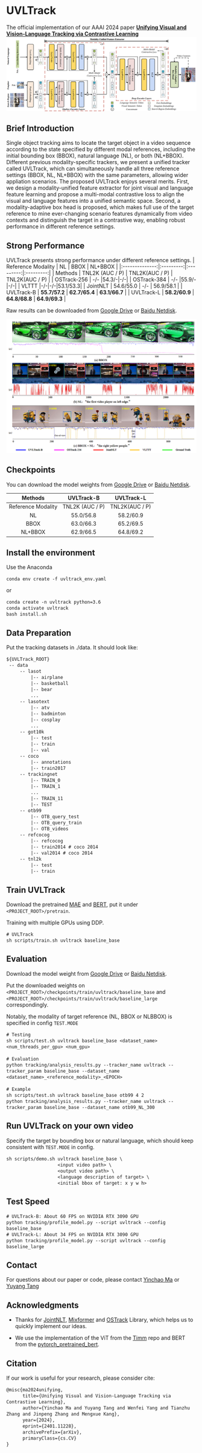 # UVLTrack

The official implementation of our AAAI 2024 paper [**Unifying Visual and Vision-Language Tracking via Contrastive Learning**](https://arxiv.org/abs/2401.11228)
![](fig/arch.png)


## Brief Introduction
Single object tracking aims to locate the target object in a video sequence according to the state specified by different modal references, including the initial bounding box (BBOX), natural language (NL), or both (NL+BBOX). Different previous modality-specific trackers, we present a unified tracker called UVLTrack, which can simultaneously handle all three reference settings (BBOX, NL, NL+BBOX) with the same parameters, allowing wider appliation scenarios. The proposed UVLTrack enjoys several merits. First, we design a modality-unified feature extractor for joint visual and language feature learning and propose a multi-modal contrastive loss to align the visual and language features into a unified semantic space. Second, a modality-adaptive box head is proposed, which makes full use of the target reference to mine ever-changing scenario features dynamically from video contexts and distinguish the target in a contrastive way, enabling robust performance in different reference settings.

## Strong Performance
UVLTrack presents strong performance under different reference settings. 
|        Reference Modality       |       NL       |       BBOX       |       NL+BBOX       |
|:--------------:|:---------:|:---------:|:---------:|
| Methods      | TNL2K (AUC / P)      | TNL2K(AUC / P)     | TNL2K(AUC / P)     |
| OSTrack-256  | -/- |54.3/-|-/-|
| OSTrack-384  | -/- |55.9/-|-/-|
| VLTTT |-/-|-/-|53.1/53.3|
| JointNLT  | 54.6/55.0 | -/- | 56.9/58.1 |
| UVLTrack-B   |   **55.7/57.2**    |   **62.7/65.4**    |   **63.1/66.7**    |
| UVLTrack-L   |   **58.2/60.9**    |   **64.8/68.8**    |   **64.9/69.3**    |

Raw results can be downloaded from [Google Drive](https://drive.google.com/drive/folders/1UZTrGcL3YlxvNpHi0wKsO_sKsTYuYnFo?usp=sharing) or [Baidu Netdisk](https://pan.baidu.com/s/1xSRgHHZKv8MyqMKwtT_JsA?pwd=8v0p).

![](fig/results.png)

## Checkpoints
You can download the model weights from [Google Drive](https://drive.google.com/drive/folders/1UZTrGcL3YlxvNpHi0wKsO_sKsTYuYnFo?usp=sharing) or [Baidu Netdisk](https://pan.baidu.com/s/1xSRgHHZKv8MyqMKwtT_JsA?pwd=8v0p).

|             Methods             |         UVLTrack-B       |       UVLTrack-L       |
|:-------------------------------:|:------------------------:|:------------------------:|
|       Reference Modality        |     TNL2K (AUC / P)      | TNL2K(AUC / P)     |
| NL      |   55.0/56.8  | 58.2/60.9 |
| BBOX    |   63.0/66.3  | 65.2/69.5 |
| NL+BBOX |   62.9/66.5  | 64.8/69.2 |

## Install the environment
Use the Anaconda
```
conda env create -f uvltrack_env.yaml
```
or
```
conda create -n uvltrack python=3.6
conda activate uvltrack
bash install.sh
```

## Data Preparation
Put the tracking datasets in ./data. It should look like:
   ```
   ${UVLTrack_ROOT}
    -- data
        -- lasot
            |-- airplane
            |-- basketball
            |-- bear
            ...
        -- lasotext
            |-- atv
            |-- badminton
            |-- cosplay
            ...
        -- got10k
            |-- test
            |-- train
            |-- val
        -- coco
            |-- annotations
            |-- train2017
        -- trackingnet
            |-- TRAIN_0
            |-- TRAIN_1
            ...
            |-- TRAIN_11
            |-- TEST
        -- otb99
            |-- OTB_query_test
            |-- OTB_query_train
            |-- OTB_videos
        -- refcocog
            |-- refcocog
            |-- train2014 # coco 2014
            |-- val2014 # coco 2014
        -- tnl2k
            |-- test
            |-- train
   ```

## Train UVLTrack
Download the pretrained [MAE](https://github.com/facebookresearch/mae) and [BERT](https://drive.google.com/drive/folders/1UZTrGcL3YlxvNpHi0wKsO_sKsTYuYnFo?usp=sharing), put it under ```<PROJECT_ROOT>/pretrain```.

Training with multiple GPUs using DDP.
```
# UVLTrack
sh scripts/train.sh uvltrack baseline_base
```

## Evaluation
Download the model weight from [Google Drive](https://drive.google.com/drive/folders/1UZTrGcL3YlxvNpHi0wKsO_sKsTYuYnFo?usp=sharing) or [Baidu Netdisk](https://pan.baidu.com/s/1xSRgHHZKv8MyqMKwtT_JsA?pwd=8v0p).

Put the downloaded weights on ```<PROJECT_ROOT>/checkpoints/train/uvltrack/baseline_base``` and ```<PROJECT_ROOT>/checkpoints/train/uvltrack/baseline_large``` correspondingly.

Notably, the modality of target reference (NL, BBOX or NLBBOX) is specified in config ```TEST.MODE```

```
# Testing
sh scripts/test.sh uvltrack baseline_base <dataset_name> <num_threads_per_gpu> <num_gpu>

# Evaluation
python tracking/analysis_results.py --tracker_name uvltrack --tracker_param baseline_base --dataset_name <dataset_name>_<reference_modality>_<EPOCH>

# Example
sh scripts/test.sh uvltrack baseline_base otb99 4 2
python tracking/analysis_results.py --tracker_name uvltrack --tracker_param baseline_base --dataset_name otb99_NL_300
```

## Run UVLTrack on your own video
Specify the target by bounding box or natural language, which should keep consistent with ```TEST.MODE``` in config.
```
sh scripts/demo.sh uvltrack baseline_base \
                   <input video path> \
                   <output video path> \
                   <language description of target> \
                   <initial bbox of target: x y w h>
```

## Test Speed
```
# UVLTrack-B: About 60 FPS on NVIDIA RTX 3090 GPU
python tracking/profile_model.py --script uvltrack --config baseline_base
# UVLTrack-L: About 34 FPS on NVIDIA RTX 3090 GPU
python tracking/profile_model.py --script uvltrack --config baseline_large
```

## Contact
For questions about our paper or code, please contact [Yinchao Ma](imyc@mail.ustc.edu.cn) or [Yuyang Tang](yuyangtang@mail.ustc.edu.cn)

## Acknowledgments
* Thanks for [JointNLT](https://github.com/lizhou-cs/JointNLT), [Mixformer](https://github.com/MCG-NJU/MixFormer) and [OSTrack](https://github.com/botaoye/OSTrack) Library, which helps us to quickly implement our ideas.

* We use the implementation of the ViT from the [Timm](https://github.com/huggingface/pytorch-image-models) repo and BERT from the [pytorch_pretrained_bert](https://github.com/Meelfy/pytorch_pretrained_BERT).

## Citation
If our work is useful for your research, please consider cite:
```
@misc{ma2024unifying,
      title={Unifying Visual and Vision-Language Tracking via Contrastive Learning}, 
      author={Yinchao Ma and Yuyang Tang and Wenfei Yang and Tianzhu Zhang and Jinpeng Zhang and Mengxue Kang},
      year={2024},
      eprint={2401.11228},
      archivePrefix={arXiv},
      primaryClass={cs.CV}
}
```
